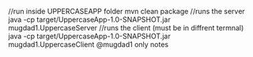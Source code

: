 //run inside UPPERCASEAPP folder
mvn clean package
//runs the server
java -cp target/UppercaseApp-1.0-SNAPSHOT.jar mugdad1.UppercaseServer
//runs the client (must be in diffrent termnal)
java -cp target/UppercaseApp-1.0-SNAPSHOT.jar mugdad1.UppercaseClient
@mugdad1 only notes